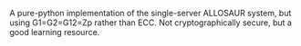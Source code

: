 A pure-python implementation of the single-server ALLOSAUR system, but using G1=G2=G12=Zp rather than ECC. Not cryptographically secure, but a good learning resource.
